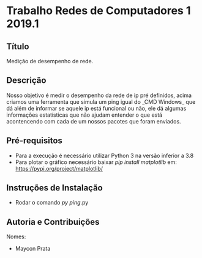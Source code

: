 # Trabalho Redes de Computadores 1 2019.1

## Título
<p>Medição de desempenho de rede.</p>

## Descrição

<p>Nosso objetivo é medir o desempenho da rede de ip pré definidos, acima criamos uma ferramenta que simula um ping igual do _CMD Windows_
que dá além de informar se aquele ip está funcional ou não, ele dá algumas informações estatísticas que não ajudam entender o que está acontencendo com cada de um nossos pacotes que foram enviados.</p>

## Pré-requisitos
* Para a execução é necessário utilizar Python 3 na versão inferior a 3.8
* Para plotar o gráfico necessário baixar _pip install matplotlib_ em: <https://pypi.org/project/matplotlib/>

## Instruções de Instalação
* Rodar o comando _py ping_.py

## Autoria e Contribuições
<p>Nomes:</p>

* Maycon Prata

 





